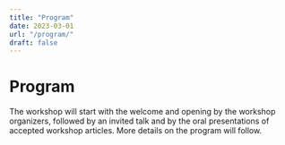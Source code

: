 ```yaml
---
title: "Program"
date: 2023-03-01
url: "/program/"
draft: false
---
```


# Program
The workshop will start with the welcome and opening by the workshop organizers, followed by an invited talk and by the oral presentations of accepted workshop articles.
More details on the program will follow.


<!-- ## Invited talks

### "Evolutionary Optimization of Model Merging Recipes"
With the increased diffusion of large and diverse models, [Evolutionary Model Merge](https://sakana.ai/evolutionary-model-merge/) is proposed as a general method that uses evolutionary techniques to efficiently discover the best ways to combine different models with diverse capabilities, using ideas similar to graph-based neural architecture search.

### "Evolutionary Robustness"
<a href="http://www.cs.ucl.ac.uk/staff/W.Langdon/">W. B. Langdon</a>

University College London, UK

Genetic programming (GP) and other types of Evolutionary Algorithms (EC)
have long been demonstrated to be
<a href="https://cacm.acm.org/opinion/generating-trust/">
creative</a>.
A
<a href="https://gpbib.cs.ucl.ac.uk/gp-html/langdon_jaws30.html">recently</a>
raised question
was how much are they used?
Data from the genetic programming
<a href="https://gpbib.cs.ucl.ac.uk/">bibliography</a>
for last year suggests 38&nbsp;&plusmn;5%
of published papers are primarily on
applications which just happen to use GP.
Many applications relate to
health, civil engineering or solid state materials,
e.g. batteries.

Lenski et al's studies of
<a href="https://en.wikipedia.org/wiki/E._coli_long-term_evolution_experiment">long term evolution</a>
in biology show evolution can retain its ability
for continued change even after 75,000 generations.
Instead of 36 years,
with performance effectively exceeding a
<a href="https://gpbib.cs.ucl.ac.uk/gp-html/langdon_2022_trillion.html">trillion</a>
GP operations per second,
GP experiments can be run to a
<a href="https://gpbib.cs.ucl.ac.uk/gp-html/Langdon_2022_ALJ.html">million</a>
generations in weeks on a single computer.
Information theory explains why
in small populations, GP populations
<a href="https://gpbib.cs.ucl.ac.uk/gp-html/langdon_GPEM_gpconv.html">
converge</a>
and the rate of fitness improvement falls
as huge GP trees become more robust to crossover.

<a href="https://gpbib.cs.ucl.ac.uk/gp-html/langdon_2024_GI.html">
Mutation testing</a> on C and C++ programs show
that real software can also be robust to many source code changes.
As with lisp functional language in tree GP,
there is a tendency for deeply nested imperative code to be more robust.

There are already examples of 
human written software systems that exceed a billion lines of
(imperative)
source code.
Information theory's failed disruption propagation
<a href="https://2021.esec-fse.org/details/fse-2021-ideas-visions-and-reflections/6/Software-Robustness-A-Survey-a-Theory-and-Prospects">(FDP)</a>
helps to explain why maintaining, testing and debugging
such deeply nested code repositories is hard
and why software companies prefer unit testing of modules
(each of which is typically only shallowly nested)
rather than system testing of complete functional hierarchies.
There is already SBSE work on automatically
<a href="https://doi.org/10.1145/2931037.2931062">optimizing</a> test oracles. 
FDP suggests systems should be built with many densely packed
test agents so that disruption caused by bugs has
little distance to travel before being discovered by an oracle.

For evolutionary computing and artificial life
experiments aiming for sustained innovation,
we propose the use of
<a href="http://www.cs.ucl.ac.uk/staff/W.Langdon/ei2024/langdon_ei2024.pdf">"mangrove"</a>
architectures
composed of many small trees which are intimate with their environment.
For continuous innovative evolution the fitness function needs to
be able to measure on average if genetic changes are good or not,
or at least have made a difference.
This means we must overcome robustness,
without introducing chaos.
We suggest this might be met by systems
where the bulk of the code remains close to the fitness environment
and the disruption caused by most
mutations and crossovers has only a
short depth to propagate in order to have a measurable fitness impact.


## Oral presentations (8 minutes each)

### Byron: A Fuzzer for Turing-complete Test Programs
Marco Sacchet, Dimitri Masetta, Giovanni Squillero, Alberto Tonda

### Directed Acyclic Program Graph Applied to Supervised Classification
Thibaut Bellanger, Matthieu Le Berre, Manuel Clergue, Jin-Kao Hao

### On Search Trajectory Networks for Graph Genetic Programming	
Camilo De La Torre, Sylvain Cussat-Blanc, Dennis Wilson, Yuri Lavinas

### Minimizing the EXA-GP Graph-Based Genetic Programming Algorithm for Interpretable Time Series Forecasting	
Jared Murphy, Travis Desell -->
